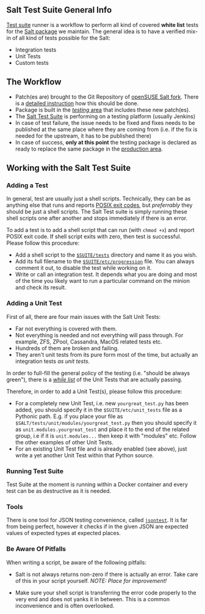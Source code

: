 ## Salt Test Suite General Info

[Test suite](https://github.com/isbm/salt-tester) runner is a workflow to perform all kind of covered **white list** tests for the [Salt package](https://build.opensuse.org/package/show/systemsmanagement:saltstack/salt) we maintain. The general idea is to have a verified mix-in of all kind of tests possible for the Salt:

* Integration tests
* Unit Tests
* Custom tests

## The Workflow

* Patch(es are) brought to the Git Repository of [openSUSE Salt fork](https://github.com/openSUSE/salt/). There is a [detailed instruction](https://github.com/openSUSE/salt/wiki) how this should be done.
* Package is built in the [_testing_ area](https://build.opensuse.org/package/show/systemsmanagement:saltstack:testing/salt) that includes these new patch(es).
* The [Salt Test Suite](https://github.com/isbm/salt-tester) is performing on a testing platform (usually Jenkins)
* In case of test failure, the issue needs to be fixed and fixes needs to be published at the same place where they are coming from (i.e. if the fix is needed for the upstream, it has to be published there)
* In case of success, **only at this point** the testing package is declared as ready to replace the same package in the [production area](https://build.opensuse.org/package/show/systemsmanagement:saltstack/salt).

## Working with the Salt Test Suite

### Adding a Test

In general, test are usually just a shell scripts. Technically, they can be as anything else that runs and reports [POSIX exit codes](http://www.tldp.org/LDP/abs/html/exitcodes.html), but _preferrably_ they should be just a shell scripts. The Salt Test suite is simply running these shell scripts one after another and stops immediately if there is an error.

To add a test is to add a shell script that can run (with `chmod +x`) and report POSIX exit code. If shell script exits with zero, then test is successful. Please follow this procedure:

* Add a shell script to the [`$SUITE/tests`](https://github.com/isbm/salt-tester/tree/master/tests) directory and name it as you wish.
* Add its full filename to the [`$SUITE/etc/progression`](https://github.com/isbm/salt-tester/blob/master/etc/progression) file. You can always comment it out, to disable the test while working on it.
* Write or call an integration test. It depends what you are doing and most of the time you likely want to run a particular command on the minion and check its result.

### Adding a Unit Test

First of all, there are four main issues with the Salt Unit Tests:

* Far not everything is covered with them.
* Not everything is needed and not everything will pass through. For example, ZFS, ZPool, Cassandra, MacOS related tests etc.
* Hundreds of them are broken and failing.
* They aren't unit tests from its pure form most of the time, but actually an integration tests _as unit tests_.

In order to full-fill the general policy of the testing (i.e. "should be always green"), there is a [_while list_](https://github.com/isbm/salt-tester/blob/master/etc/unit_tests) of the Unit Tests that are actually passing.

Therefore, in order to add a Unit Test(s), please follow this procedure:

* For a completely new Unit Test, i.e. new `yourgreat_test.py` has been added, you should specify it in the `$SUITE/etc/unit_tests` file as a Pythonic path. E.g. if you place your file as `$SALT/tests/unit/modules/yourgreat_test.py` then you should specify it as `unit.modules.yourgreat_test` and place it to the end of the related group, i.e if it is `unit.modules...` then keep it with "modules" etc. Follow the other examples of other Unit Tests.
* For an existing Unit Test file and is already enabled (see above), just write a yet another Unit Test within that Python source.

### Running Test Suite

Test Suite at the moment is running within a Docker container and every test can be as destructive as it is needed.

### Tools

There is one tool for JSON testing convenience, called [`jsontest`](https://github.com/isbm/salt-tester/blob/master/bin/jsontest). It is far from being perfect, however it checks if in the given JSON are expected values of expected types at expected places.

### Be Aware Of Pitfalls

When writing a script, be aware of the following pitfalls:

* Salt is not always returns non-zero if there is actually an error. Take care of this in your script yourself. _NOTE: Place for improvement!_

* Make sure your shell script is transferring the error code properly to the very end and does not yanks it in between. This is a common inconvenience and is often overlooked.